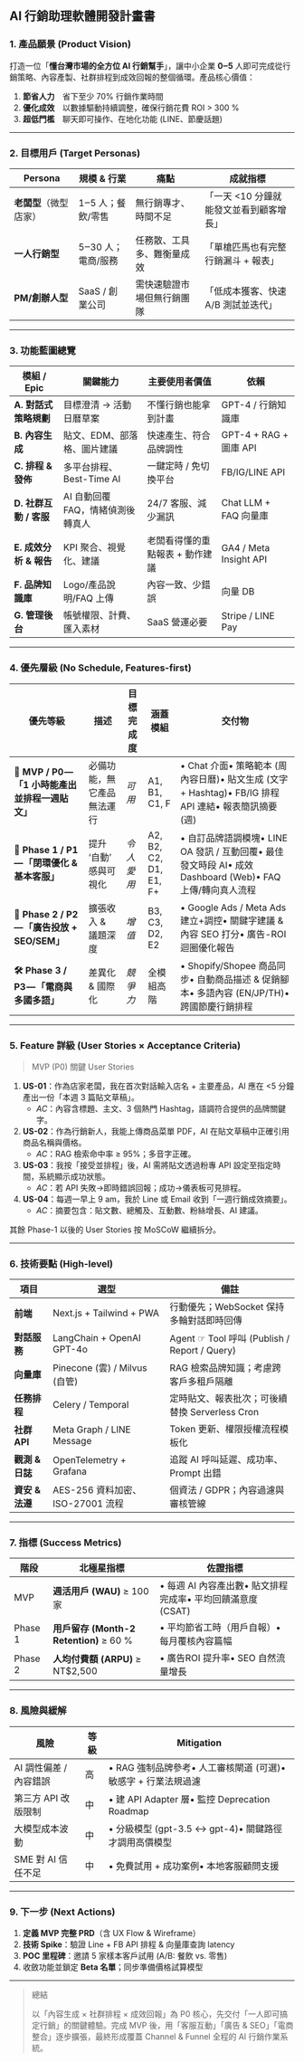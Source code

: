 ## AI 行銷助理軟體開發計畫書

### 1. 產品願景 (Product Vision)

打造一位「**懂台灣市場的全方位 AI 行銷幫手**」，讓中小企業 **0‒5** 人即可完成從行銷策略、內容產製、社群排程到成效回報的整個循環。產品核心價值：

1. **節省人力**　省下至少 70% 行銷作業時間
2. **優化成效**　以數據驅動持續調整，確保行銷花費 ROI > 300 %
3. **超低門檻**　聊天即可操作、在地化功能 (LINE、節慶話題)

---

### 2. 目標用戶 (Target Personas)

| Persona | 規模 & 行業 | 痛點 | 成就指標 |
| --- | --- | --- | --- |
| **老闆型**（微型店家） | 1‒5 人；餐飲/零售 | 無行銷專才、時間不足 | 「一天 <10 分鐘就能發文並看到顧客增長」 |
| **一人行銷型** | 5‒30 人；電商/服務 | 任務散、工具多、難衡量成效 | 「單槍匹馬也有完整行銷漏斗 + 報表」 |
| **PM/創辦人型** | SaaS / 創業公司 | 需快速驗證市場但無行銷團隊 | 「低成本獲客、快速 A/B 測試並迭代」 |

---

### 3. 功能藍圖總覽

| 模組 / Epic | 關鍵能力 | 主要使用者價值 | 依賴 |
| --- | --- | --- | --- |
| **A. 對話式策略規劃** | 目標澄清 → 活動日曆草案 | 不懂行銷也能拿到計畫 | GPT-4 / 行銷知識庫 |
| **B. 內容生成** | 貼文、EDM、部落格、圖片建議 | 快速產生、符合品牌調性 | GPT-4 + RAG + 圖庫 API |
| **C. 排程 & 發佈** | 多平台排程、Best-Time AI | 一鍵定時 / 免切換平台 | FB/IG/LINE API |
| **D. 社群互動 / 客服** | AI 自動回覆 FAQ，情緒偵測後轉真人 | 24/7 客服、減少漏訊 | Chat LLM + FAQ 向量庫 |
| **E. 成效分析 & 報告** | KPI 聚合、視覺化、建議 | 老闆看得懂的重點報表 + 動作建議 | GA4 / Meta Insight API |
| **F. 品牌知識庫** | Logo/產品說明/FAQ 上傳 | 內容一致、少錯誤 | 向量 DB |
| **G. 管理後台** | 帳號權限、計費、匯入素材 | SaaS 營運必要 | Stripe / LINE Pay |

---

### 4. 優先層級 (No Schedule, Features-first)

| 優先等級 | 描述 | 目標完成度 | 涵蓋模組 | 交付物 |
| --- | --- | --- | --- | --- |
| **🌟 MVP / P0 — 「1 小時能產出並排程一週貼文」** | 必備功能，無它產品無法運行 | *可用* | A1, B1, C1, F | • Chat 介面• 策略範本 (周內容日曆)• 貼文生成 (文字 + Hashtag)• FB/IG 排程 API 連結• 報表簡訊摘要 (週) |
| **🚀 Phase 1 / P1 — 「閉環優化 & 基本客服」** | 提升 ‘自動’ 感與可視化 | *令人愛用* | A2, B2, C2, D1, E1, F+ | • 自訂品牌語調模塊• LINE OA 發訊 / 互動回覆• 最佳發文時段 AI• 成效 Dashboard (Web)• FAQ 上傳/轉向真人流程 |
| **🔭 Phase 2 / P2 — 「廣告投放 + SEO/SEM」** | 擴張收入 & 議題深度 | *增值* | B3, C3, D2, E2 | • Google Ads / Meta Ads 建立+調控• 關鍵字建議 & 內容 SEO 打分• 廣告-ROI 迴圈優化報告 |
| **🛠 Phase 3 / P3 — 「電商與多國多語」** | 差異化 & 國際化 | *競爭力* | 全模組高階 | • Shopify/Shopee 商品同步• 自動商品描述 & 促銷腳本• 多語內容 (EN/JP/TH)• 跨國節慶行銷排程 |

---

### 5. Feature 詳級 (User Stories × Acceptance Criteria)

> MVP (P0) 關鍵 User Stories
> 
1. **US-01**：作為店家老闆，我在首次對話輸入店名 + 主要產品，AI 應在 <5 分鐘產出一份「本週 3 篇貼文草稿」。
    - *AC*：內容含標題、主文、3 個熱門 Hashtag，語調符合提供的品牌關鍵字。
2. **US-02**：作為行銷新人，我能上傳商品菜單 PDF，AI 在貼文草稿中正確引用商品名稱與價格。
    - *AC*：RAG 檢索命中率 ≥ 95%；多音字正確。
3. **US-03**：我按「接受並排程」後，AI 需將貼文透過粉專 API 設定至指定時間，系統顯示成功狀態。
    - *AC*：若 API 失敗→即時錯誤回報；成功→儀表板可見排程。
4. **US-04**：每週一早上 9 am，我於 Line 或 Email 收到「一週行銷成效摘要」。
    - *AC*：摘要包含：貼文數、總觸及、互動數、粉絲增長、AI 建議。

其餘 Phase-1 以後的 User Stories 按 MoSCoW 繼續拆分。

---

### 6. 技術要點 (High-level)

| 項目 | 選型 | 備註 |
| --- | --- | --- |
| **前端** | Next.js + Tailwind + PWA | 行動優先；WebSocket 保持多輪對話即時回傳 |
| **對話服務** | LangChain + OpenAI GPT-4o | Agent ☞ Tool 呼叫 (Publish / Report / Query) |
| **向量庫** | Pinecone (雲) / Milvus (自管) | RAG 檢索品牌知識；考慮跨客戶多租戶隔離 |
| **任務排程** | Celery / Temporal | 定時貼文、報表批次；可後續替換 Serverless Cron |
| **社群 API** | Meta Graph / LINE Message | Token 更新、權限授權流程模板化 |
| **觀測 & 日誌** | OpenTelemetry + Grafana | 追蹤 AI 呼叫延遲、成功率、Prompt 出錯 |
| **資安 & 法遵** | AES-256 資料加密、ISO-27001 流程 | 個資法 / GDPR；內容過濾與審核管線 |

---

### 7. 指標 (Success Metrics)

| 階段 | 北極星指標 | 佐證指標 |
| --- | --- | --- |
| MVP | **週活用戶 (WAU)** ≥ 100 家 | • 每週 AI 內容產出數• 貼文排程完成率• 平均回饋滿意度 (CSAT) |
| Phase 1 | **用戶留存 (Month-2 Retention)** ≥ 60 % | • 平均節省工時（用戶自報）• 每月覆核內容篇幅 |
| Phase 2 | **人均付費額 (ARPU)** ≥ NT$2,500 | • 廣告ROI 提升率• SEO 自然流量增長 |

---

### 8. 風險與緩解

| 風險 | 等級 | Mitigation |
| --- | --- | --- |
| AI 調性偏差 / 內容錯誤 | 高 | • RAG 強制品牌參考• 人工審核閘道 (可選)• 敏感字 + 行業法規過濾 |
| 第三方 API 改版限制 | 中 | • 建 API Adapter 層• 監控 Deprecation Roadmap |
| 大模型成本波動 | 中 | • 分級模型 (gpt-3.5 ↔ gpt-4)• 關鍵路徑才調用高價模型 |
| SME 對 AI 信任不足 | 中 | • 免費試用 + 成功案例• 本地客服顧問支援 |

---

### 9. 下一步 (Next Actions)

1. **定義 MVP 完整 PRD**（含 UX Flow & Wireframe）
2. **技術 Spike**：驗證 Line + FB API 排程 & 向量庫查詢 latency
3. **POC 里程碑**：邀請 5 家樣本客戶試用 (A/B: 餐飲 vs. 零售)
4. 收斂功能並鎖定 **Beta 名單**；同步準備價格試算模型

---

> 總結
> 
> 
> 以「內容生成 × 社群排程 × 成效回報」為 P0 核心，先交付「一人即可搞定行銷」的關鍵體驗。完成 MVP 後，用「客服互動」「廣告 & SEO」「電商整合」逐步擴張，最終形成覆蓋 Channel & Funnel 全程的 AI 行銷作業系統。
>